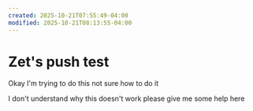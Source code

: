 ```yaml
---
created: 2025-10-21T07:55:49-04:00
modified: 2025-10-21T08:13:55-04:00
---
```


# Zet's push test

Okay I'm trying to do this not sure how to do it


I don't understand why this doesn't work please give me some help here
